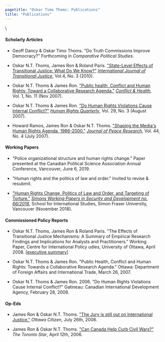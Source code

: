 ```yaml
---
pagetitle: "Oskar Timo Thoms: Publications"
title: "Publications"
---
```


\  

#### Scholarly Articles

* Geoff Dancy & Oskar Timo Thoms. "Do Truth Commissions Improve Democracy?" Forthcoming in *Comparative Political Studies*.

* Oskar N.T. Thoms, James Ron & Roland Paris. ["State-Level Effects of Transitional Justice: What Do We Know?"](files/IJTJ2010.pdf) [*International Journal of Transitional Justice*](http://doi.org/10.1093/ijtj/ijq012), Vol.4, No. 3 (2010).

* Oskar N.T. Thoms & James Ron. ["Public health, Conflict and Human Rights: Toward a Collaborative Research Agenda."](http://www.conflictandhealth.com/content/pdf/1752-1505-1-11.pdf) [*Conflict & Health*](http://doi.org/10.1186/1752-1505-1-11), Vol. 1, No. 11 (Nov 2007).

* Oskar N.T. Thoms & James Ron. ["Do Human Rights Violations Cause Internal Conflict?"](files/HRQ2007.pdf) [*Human Rights Quarterly*](http://doi.org/10.1353/hrq.2007.0034), Vol. 29, No. 3 (August 2007).

* Howard Ramos, James Ron & Oskar N.T. Thoms. ["Shaping the Media's Human Rights Agenda, 1986-2000."](files/JPR2007.pdf) [*Journal of Peace Research*](http://doi.org/10.1177/0022343307078943), Vol. 44, No. 4 (July 2007).

#### Working Papers

* "Police organizational structure and human rights change." Paper presented at the Canadian Political Science Association Annual Conference, Vancouver, June 6, 2019.

* "Human rights and the politics of law and order." Invited to revise & resubmit.

* ["Human Rights Change, Politics of Law and Order, and Targeting of Torture."](files/SWP2018.pdf) [*Simons Working Papers in Security and Development no. 66/2018*](http://summit.sfu.ca/item/18289), School for International Studies, Simon Fraser University, Vancouver (November 2018).

#### Commissioned Policy Reports

* Oskar N.T. Thoms, James Ron & Roland Paris. "The Effects of Transitional Justice Mechanisms: A Summary of Empirical Research Findings and Implications for Analysts and Practitioners." Working Paper, Centre for International Policy udies, University of Ottawa, April 2008. [[executive summary](http://aix1.uottawa.ca/~rparis/CIPS_Transitional_Justice_April2008_ExecSummary.pdf)]

* Oskar N.T. Thoms & James Ron. "Public Health, Conflict and Human Rights: Towards a Collaborative Research Agenda." Ottawa: Department of Foreign Affairs and International Trade, March 26, 2007.

* Oskar N.T. Thoms & James Ron. 2006. "Do Human Rights Violations Cause Internal Conflict?" Gatineau: Canadian International Development Agency, February 28, 2006.

#### Op-Eds

* James Ron & Oskar N.T. Thoms. ["The Jury is still out on International Justice."](files/citizenoped.pdf) *Ottawa Citizen*, July 26th, 2008.

* James Ron & Oskar N.T. Thoms. ["Can Canada Help Curb Civil Wars?"](files/tstaroped.pdf) *The Toronto Star*, April 12th, 2006.
